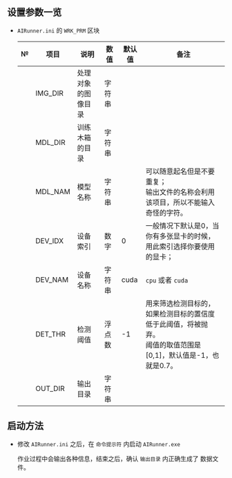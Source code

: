 

## 设置参数一览

- `AIRunner.ini` 的 `WRK_PRM` 区块

  | №    | 项目    | 说明               | 数值   | 默认值 | 备注                                                         |
  | ---- | ------- | ------------------ | ------ | ------ | ------------------------------------------------------------ |
  |      | IMG_DIR | 处理对象的图像目录 | 字符串 |        |                                                              |
  |      | MDL_DIR | 训练木箱的目录     | 字符串 |        |                                                              |
  |      | MDL_NAM | 模型名称           | 字符串 |        | 可以随意起名但是不要重复；<br />输出文件的名称会利用该项目，所以不能输入奇怪的字符。 |
  |      | DEV_IDX | 设备索引           | 数字   | 0      | 一般情况下默认是0，当你有多张显卡的时候，用此索引选择你要使用的显卡； |
  |      | DEV_NAM | 设备名称           | 字符串 | cuda   | `cpu` 或者 `cuda`                                            |
  |      | DET_THR | 检测阈值           | 浮点数 | -1     | 用来筛选检测目标的，如果检测目标的置信度低于此阈值，将被抛弃。<br />阈值的取值范围是[0,1]，默认值是-1，也就是0.7。 |
  |      | OUT_DIR | 输出目录           | 字符串 |        |                                                              |

## 启动方法

- 修改 `AIRunner.ini` 之后，在 `命令提示符` 内启动 `AIRunner.exe`

  作业过程中会输出各种信息，结束之后，确认 `输出目录` 内正确生成了 数据文件。
